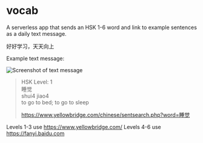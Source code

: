 # vocab

A serverless app that sends an HSK 1-6 word and link to example sentences as a daily text message.

好好学习，天天向上

Example text message:

![Screenshot of text message](https://s3.amazonaws.com/hsk-vocab/Example+Text+Message.jpg)

> HSK Level: 1  
> 睡觉  
> shui4 jiao4  
> to go to bed; to go to sleep
> 
> https://www.yellowbridge.com/chinese/sentsearch.php?word=睡觉


Levels 1-3 use https://www.yellowbridge.com/
Levels 4-6 use https://fanyi.baidu.com
